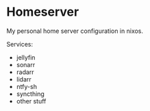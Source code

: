 # Homeserver
My personal home server configuration in nixos.

Services:
- jellyfin
- sonarr
- radarr
- lidarr
- ntfy-sh
- syncthing
- other stuff


